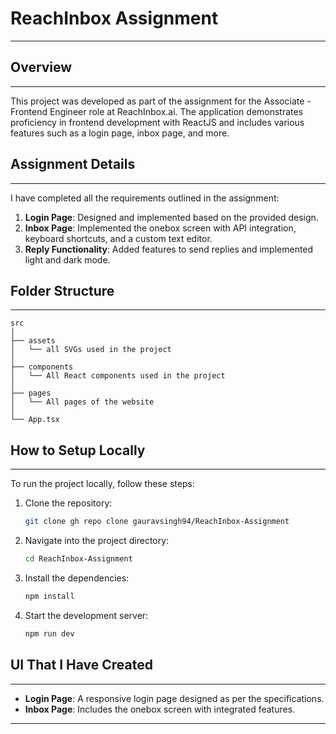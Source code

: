 # ReachInbox Assignment
---


## Overview
---

This project was developed as part of the assignment for the Associate - Frontend Engineer role at ReachInbox.ai. The application demonstrates proficiency in frontend development with ReactJS and includes various features such as a login page, inbox page, and more.

## Assignment Details
---

I have completed all the requirements outlined in the assignment:

1. **Login Page**: Designed and implemented based on the provided design.
2. **Inbox Page**: Implemented the onebox screen with API integration, keyboard shortcuts, and a custom text editor.
3. **Reply Functionality**: Added features to send replies and implemented light and dark mode.

## Folder Structure
---

```
src
│
├── assets
│   └── all SVGs used in the project
│
├── components
│   └── All React components used in the project
│
├── pages
│   └── All pages of the website
│
└── App.tsx
```

## How to Setup Locally
---

To run the project locally, follow these steps:

1. Clone the repository:
   ```bash
   git clone gh repo clone gauravsingh94/ReachInbox-Assignment
   ```

2. Navigate into the project directory:
   ```bash
   cd ReachInbox-Assignment
   ```

3. Install the dependencies:
   ```bash
   npm install
   ```

4. Start the development server:
   ```bash
   npm run dev
   ```

## UI That I Have Created
---

- **Login Page**: A responsive login page designed as per the specifications.
- **Inbox Page**: Includes the onebox screen with integrated features.



---
